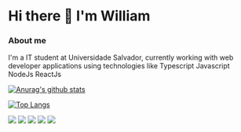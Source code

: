 # Hi there 👋 I'm William 

### About me
I'm a IT student at Universidade Salvador, currently working with web developer applications using technologies like Typescript Javascript NodeJs ReactJs


[![Anurag's github stats](https://github-readme-stats.vercel.app/api?username=smurf455&count_private=true&show_icons=true&theme=radical)](https://github.com/smurf455/)

[![Top Langs](https://github-readme-stats.vercel.app/api/top-langs/?username=smurf455&layout=compact&theme=radical)](https://github.com/smurf455/)

![](https://img.shields.io/badge/Technology-Typescript-informational?style=flat&logo=typescript&logoColor=white&color=D83A7C&labelColor=141321)
![](https://img.shields.io/badge/Technology-Javascript-informational?style=flat&logo=javascript&logoColor=white&color=D83A7C&labelColor=141321)
![](https://img.shields.io/badge/Technology-NodeJs-informational?style=flat&logo=NodeJs&logoColor=white&color=D83A7C&labelColor=141321)
![](https://img.shields.io/badge/Technology-ReactJs-informational?style=flat&logo=react&logoColor=white&color=D83A7C&labelColor=141321)
![](https://img.shields.io/badge/Technology-PHP-informational?style=flat&logo=PHP&logoColor=white&color=D83A7C&labelColor=141321)


